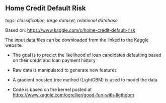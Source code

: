 ## Home Credit Default Risk

_tags: classification, large dataset, relational database_

Based on: https://www.kaggle.com/c/home-credit-default-risk

The input data files can be downloaded from the linked to the Kaggle website. 

- The goal is to predict the likelihood of loan candidates defaulting based on their credit and loan payment history

- Raw data is manipulated to generate new features

- A gradient boosted tree method (LightGBM) is used to model the data

- Code is based on the kernel posted at https://www.kaggle.com/ogrellier/good-fun-with-ligthgbm
